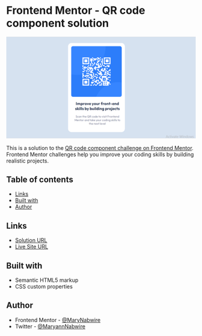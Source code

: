 # Frontend Mentor - QR code component solution

![](./screenshot.png)

This is a solution to the [QR code component challenge on Frontend Mentor](https://www.frontendmentor.io/challenges/qr-code-component-iux_sIO_H). Frontend Mentor challenges help you improve your coding skills by building realistic projects.

## Table of contents

- [Links](#links)
- [Built with](#built-with)
- [Author](#author)

## Links

- [Solution URL](https://github.com/Mary83-ops/QR-code-component.git/)
- [Live Site URL](https://mary83-ops.github.io/QR-code-component//)

## Built with

- Semantic HTML5 markup
- CSS custom properties

## Author

- Frontend Mentor - [@MaryNabwire](https://www.frontendmentor.io/profile/MaryNabwire)
- Twitter - [@MaryannNabwire](https://www.twitter.com/MaryannNabwire)